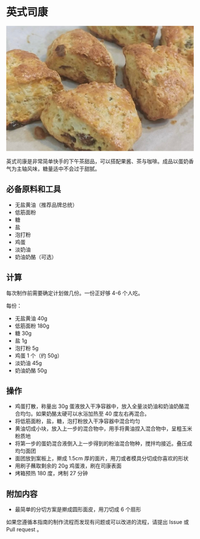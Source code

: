# 英式司康

![示例菜成品](./英式司康.png)

英式司康是非常简单快手的下午茶甜品，可以搭配果酱、茶与咖啡。成品以蛋奶香气为主轴风味，糖量适中不会过于甜腻。

## 必备原料和工具

- 无盐黄油（推荐品牌总统）
- 低筋面粉
- 糖
- 盐
- 泡打粉
- 鸡蛋
- 淡奶油
- 奶油奶酪（可选）

## 计算

每次制作前需要确定计划做几份。一份正好够 4-6 个人吃。

每份：

- 无盐黄油 40g
- 低筋面粉 180g
- 糖 30g
- 盐 1g
- 泡打粉 5g
- 鸡蛋 1 个（约 50g）
- 淡奶油 45g
- 奶油奶酪 50g

## 操作

- 鸡蛋打散，称量出 30g 蛋液放入干净容器中，放入全量淡奶油和奶油奶酪混合均匀。如果奶酪太硬可以水浴加热至 40 度左右再混合。
- 将低筋面粉，盐，糖，泡打粉放入干净容器中混合均匀
- 黄油切成小块，放入上一步的混合物中，用手将黄油捏入混合物中，呈粗玉米粉质地
- 将第一步的蛋奶混合液倒入上一步得到的粉油混合物种，搅拌均接近。叠压成均匀面团
- 面团放到案板上，擀成 1.5cm 厚的面片，用刀或者模具分切成你喜欢的形状
- 用刷子蘸取剩余的 20g 鸡蛋液，刷在司康表面
- 烤箱预热 180 度，烤制 27 分钟

## 附加内容

- 最简单的分切方案是擀成圆形面皮，用刀切成 6 个扇形

如果您遵循本指南的制作流程而发现有问题或可以改进的流程，请提出 Issue 或 Pull request 。